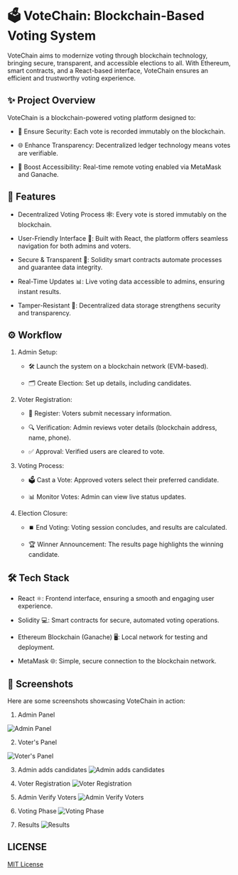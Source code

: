 # 🗳️ VoteChain: Blockchain-Based Voting System

VoteChain aims to modernize voting through blockchain technology, bringing secure, transparent, and accessible elections to all. With Ethereum, smart contracts, and a React-based interface, VoteChain ensures an efficient and trustworthy voting experience.

## ✨ Project Overview
VoteChain is a blockchain-powered voting platform designed to:

- 🔐 Ensure Security: Each vote is recorded immutably on the blockchain.

- 🌐 Enhance Transparency: Decentralized    ledger technology means votes are verifiable.

- 🚀 Boost Accessibility: Real-time remote voting enabled via MetaMask and Ganache.

## 🌟 Features

- Decentralized Voting Process 🕸️: Every vote is stored immutably on the blockchain.

- User-Friendly Interface 👥: Built with React, the platform offers seamless navigation for both admins and voters.

- Secure & Transparent 🔐: Solidity smart contracts automate processes and guarantee data integrity.

- Real-Time Updates 📊: Live voting data accessible to admins, ensuring instant results.

- Tamper-Resistant 📜: Decentralized data storage strengthens security and transparency.

## ⚙️ Workflow

1. Admin Setup:

    - 🛠️ Launch the system on a blockchain network (EVM-based).

    - 🗂️ Create Election: Set up details, including candidates.

2. Voter Registration:

    - 📝 Register: Voters submit necessary information.

    - 🔍 Verification: Admin reviews voter details (blockchain address, name, phone).

    - ✅ Approval: Verified users are cleared to vote.


3. Voting Process:

    - 🗳️ Cast a Vote: Approved voters select their preferred candidate.

    - 📊 Monitor Votes: Admin can view live status updates.

4. Election Closure:

    - ⏹️ End Voting: Voting session concludes, and results are calculated.

    - 🏆 Winner Announcement: The results page highlights the winning candidate.


## 🛠️ Tech Stack

- React ⚛️: Frontend interface, ensuring a smooth and engaging user experience.

- Solidity 💻: Smart contracts for secure, automated voting operations.

- Ethereum Blockchain (Ganache) 🖥️: Local network for testing and deployment.

- MetaMask 🌐: Simple, secure connection to the blockchain network.

## 📸 Screenshots

Here are some screenshots showcasing VoteChain in action:

1. Admin Panel

![Admin Panel](image.png)

2. Voter's Panel

![Voter's Panel](image-1.png)

3. Admin adds candidates
![Admin adds candidates](image-2.png)

4. Voter Registration
![Voter Registration](image-3.png)

5. Admin Verify Voters
![Admin Verify Voters](image-4.png)

6. Voting Phase
![Voting Phase](image-5.png)

7. Results 
![Results](image-6.png)

## LICENSE
[MIT License](LICENSE)